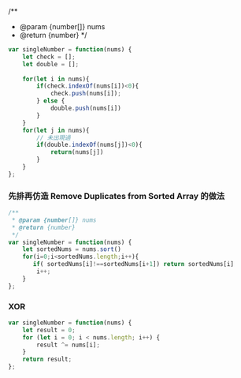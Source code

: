 /**
 * @param {number[]} nums
 * @return {number}
 */

```javascript
var singleNumber = function(nums) {
    let check = [];
    let double = [];
    
    for(let i in nums){
        if(check.indexOf(nums[i])<0){
            check.push(nums[i]);
        } else {
            double.push(nums[i])
        }
    }
    for(let j in nums){
        // 未出現過
        if(double.indexOf(nums[j])<0){
            return(nums[j])
        }
    }
};
```

### 先排再仿造 Remove Duplicates from Sorted Array 的做法
```javascript
/**
 * @param {number[]} nums
 * @return {number}
 */
var singleNumber = function(nums) {
    let sortedNums = nums.sort()
    for(i=0;i<sortedNums.length;i++){
       if( sortedNums[i]!==sortedNums[i+1]) return sortedNums[i]
        i++;
    }
};
```

### XOR
```javascript
var singleNumber = function(nums) {
    let result = 0;
    for (let i = 0; i < nums.length; i++) {
        result ^= nums[i];
    }
    return result;
};
```
